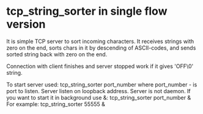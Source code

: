 # tcp_string_sorter in single flow version

It is simple TCP server to sort incoming characters.
It receives strings with zero on the end,
sorts chars in it by descending of ASCII-codes,
and sends sorted string back with zero on the end.

Connection with client finishes and server stopped work if it gives 'OFF\0' string.

To start server used:
	tcp_string_sorter port_number
where port_number - is port to listen.
Server listen on loopback address.
Server is not daemon. If you want to start it in background use &:
	tcp_string_sorter port_number &
For example:
	tcp_string_sorter 55555 &
